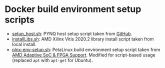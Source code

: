 # Docker build environment setup scripts

- [setup_host.sh](./setup_host.sh): PYNQ host setup script taken from [GitHub](https://github.com/Xilinx/PYNQ/blob/v3.0.1/sdbuild/scripts/setup_host.sh).
- [installLibs.sh](./installLibs.sh): AMD Xilinx Vitis 2020.2 library install script taken from local install.
- [plnx-env-setup.sh](./plnx-env-setup.sh): PetaLinux build environment setup script taken from [AMD Adaptive SoC & FPGA Support](https://adaptivesupport.amd.com/s/article/73296). Modified for script-based usage (replaced `apt` with `apt-get` for Ubuntu).

